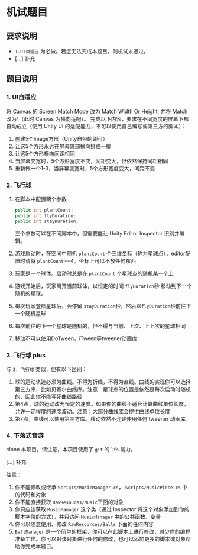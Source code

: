 # 机试题目 #

## 要求说明

*   `1.UI自适应` 为必做。若您无法完成本题目，则机试未通过。
*   [...] 补充

## 题目说明 ##

### 1. UI自适应 ###

将 Canvas 的 Screen Match Mode 改为 Match Width Or Height, 并将 Match 改为1（此时 Canvas 为横向适配）。
完成以下内容，要求在不同宽度的屏幕下都自动成立（使用 Unity UI 的适配能力，不可以使用自己编写或第三方的脚本）：

1. 创建5个Image方形（Unity自带的即可）
2. 让这5个方形永远在屏幕底部横向排成一排
3. 让这5个方形横向间距相同
4. 当屏幕变宽时，5个方形宽度不变，间距变大，但依然保持间距相同
5. 重新做一个1-3，当屏幕变宽时，5个方形宽度变大，间距不变

### 2. 飞行球 ###

1.  在脚本中配置两个参数

    ```c#
    public int plantCount;
    public int flyDuration;
    public int stayDuration;
    ```

    三个参数可以在不同脚本中，但需要能让 Unity Editor Inspector 识别并编辑。

2. 游戏启动时，在空间中随机 `plantCount` 个三维坐标（称为星球点），editor配置时请将 `plantCount`>=4。坐标上可以不放任何东西
3. 玩家是一个球体。启动时总是在 `plantCount` 个星球点的随机某一个上
4. 游戏开始后，玩家离开当前球体，以恒定的时间 `flyDuration`秒 移动到下一个随机的星球。
5. 每次玩家登陆星球后，会停留 `stayDuration`秒，然后以`flyDuration`秒前往下一个随机星球
6. 每次前往的下一个星球是随机的，但不得与当前、上次、上上次的星球相同
7. 移动不可以使用DoTween，iTween等tweener动画库


### 3. 飞行球 plus ###

与 `2. 飞行球` 类似，但有以下区别：

1. 球的运动轨迹必须为曲线。不得为折线，不得为直线。曲线的实现你可以选择第三方库，比如贝塞尔曲线库。注意：星球点的位置是依然是每次启动时随机的，因此你不能写死曲线路径
2. 第4点，球的运动改为恒定的速度。如果你的曲线不适合计算曲线单位长度，允许一定程度的速度波动。注意：大部分曲线库会提供曲线单位长度
3. 第7点，曲线可以使用第三方库。移动依然不允许使用任何 tweener 动画库。

<!-- ### UI文字滚动 ###

以手机端为设计目标，实现一个文本展示框（不需要背景图），要求

1. 该文本是一段文字
2. 该文本可以是几个字（一行），可以是较多字（折行为多行）；但不会超过手机屏幕，不需要做滚动，最多折5行
3. 该文本文字下方有类似下划线的图片做装饰，并有以下特点：
   1. 当一行就能显示时，没有下划线
   2. 当需要N行显示时，第一行到N-1都需要下划线图片，最后一行没有下划线
4. 下划线必须是图片，不能是 Unity 自带的 Underline 样式
5. 你可以通过自适配、UI MASK、脚本、插件等任意方式实现 -->

### 4. 下落式音游 ###

clone 本项目。请注意，本项目使用了 `git` 的 `lfs` 能力。

[...] 补充

注意：

1.  你不能修改或继承 `Scripts/MusicManager.cs`， `Scripts/MusicPiece.cs` 中的代码和对象
2.  你不能直接获取 `RawResouces/Music`下面的对象
3.  你只应该获取 `MusicManager` 这个类（通过 Inspector 将这个对象添加到你的脚本字段的方式），并只访问 `MusicManager` 中的公共函数、变量
4.  你可以随意使用、修改 `RawResources/Balls` 下面的任何内容
5.  `BallManager` 是一个简单的框架，你可以在此脚本上进行修改，减少你的编程准备工作。你可以对该对象进行任何的修改，也可以添加更多的脚本或对象帮助你完成本题目。
